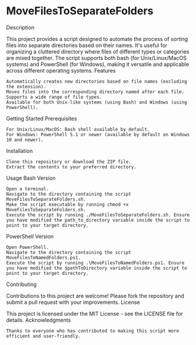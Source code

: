 # MoveFilesToSeparateFolders

Description

This project provides a script designed to automate the process of sorting files into separate directories based on their names. It's useful for organizing a cluttered directory where files of different types or categories are mixed together. The script supports both bash (for Unix/Linux/MacOS systems) and PowerShell (for Windows), making it versatile and applicable across different operating systems.
Features

    Automatically creates new directories based on file names (excluding the extension).
    Moves files into the corresponding directory named after each file.
    Supports a wide range of file types.
    Available for both Unix-like systems (using Bash) and Windows (using PowerShell).

Getting Started
Prerequisites

    For Unix/Linux/MacOS: Bash shell available by default.
    For Windows: PowerShell 5.1 or newer (available by default on Windows 10 and newer).

Installation

    Clone this repository or download the ZIP file.
    Extract the contents to your preferred directory.

Usage
Bash Version

    Open a terminal.
    Navigate to the directory containing the script MoveFilesToSeparateFolders.sh.
    Make the script executable by running chmod +x MoveFilesToSeparateFolders.sh.
    Execute the script by running ./MoveFilesToSeparateFolders.sh. Ensure you have modified the path_to_directory variable inside the script to point to your target directory.

PowerShell Version

    Open PowerShell.
    Navigate to the directory containing the script MoveFilesToNamedFolders.ps1.
    Execute the script by running .\MoveFilesToNamedFolders.ps1. Ensure you have modified the $pathToDirectory variable inside the script to point to your target directory.

Contributing

Contributions to this project are welcome! Please fork the repository and submit a pull request with your improvements.
License

This project is licensed under the MIT License - see the LICENSE file for details.
Acknowledgments

    Thanks to everyone who has contributed to making this script more efficient and user-friendly.

